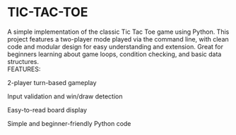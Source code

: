 # TIC-TAC-TOE
A simple implementation of the classic Tic Tac Toe game using Python. This project features a two-player mode played via the command line, with clean code and modular design for easy understanding and extension. Great for beginners learning about game loops, condition checking, and basic data structures.  
FEATURES:

2-player turn-based gameplay

Input validation and win/draw detection

Easy-to-read board display

Simple and beginner-friendly Python code
